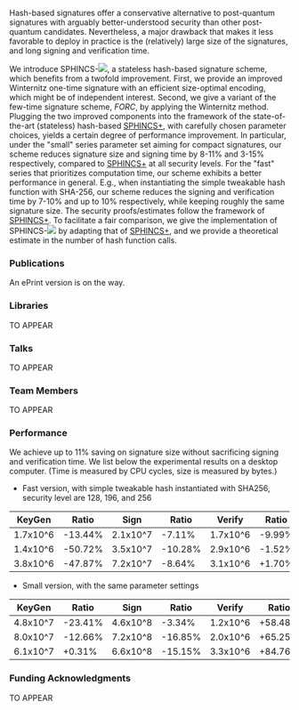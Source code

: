 Hash-based signatures offer a conservative alternative to post-quantum signatures with arguably better-understood security than other post-quantum candidates. Nevertheless, a major drawback that makes it less favorable to deploy in practice is the (relatively) large size of the signatures, and long signing and verification time.

We introduce SPHINCS-<img src="https://render.githubusercontent.com/render/math?math=\alpha">, a stateless hash-based signature scheme, which benefits from a twofold improvement. First, we provide an improved Winternitz one-time signature with an efficient size-optimal encoding, which might be of independent interest. Second, we give a variant of the few-time signature scheme, _FORC_, by applying the  Winternitz method. Plugging the two improved components into the framework of the state-of-the-art (stateless) hash-based [SPHINCS+](https://sphincs.org/index.html), with carefully chosen parameter choices, yields a certain degree of performance improvement. In particular, under the "small" series parameter set aiming for compact signatures, our scheme reduces signature size and signing time by 8-11% and 3-15% respectively, compared to [SPHINCS+](https://sphincs.org/index.html) at all security levels. For the "fast" series that prioritizes computation time, our scheme exhibits a better performance in general. E.g., when instantiating the simple tweakable hash function with SHA-256, our scheme reduces the signing and verification time by 7-10% and up to 10% respectively, while keeping roughly the same signature size. The security proofs/estimates follow the framework of [SPHINCS+](https://sphincs.org/index.html). To facilitate a fair comparison, we give the implementation of SPHINCS-<img src="https://render.githubusercontent.com/render/math?math=\alpha"> by adapting that of [SPHINCS+](https://sphincs.org/index.html), and we provide a theoretical estimate in the number of hash function calls. 

### Publications

An ePrint version is on the way.

### Libraries

TO APPEAR

### Talks

TO APPEAR

### Team Members

TO APPEAR

### Performance

We achieve up to 11% saving on signature size without sacrificing signing and verification time. We list below the experimental results on a desktop computer. (Time is measured by CPU cycles, size is measured by bytes.)

- Fast version, with simple tweakable hash instantiated with SHA256, security level are 128, 196, and 256

| **KeyGen**           | **Ratio**        | **Sign**             | **Ratio**      | **Verify**           | **Ratio**       | **Size**    | **Ratio**     |
| -------------------- | ---------------- | -------------------- | -------------- | -------------------- | --------------- | ----------- | ------------- |
|  1.7x10^6  |  -13.44%  |  2.1x10^7  |  -7.11%   |  1.7x10^6  |  -9.99%    |  17040  |  -0.28%  |
|  1.4x10^6  |  -50.72%  |  3.5x10^7  |  -10.28%  |  2.9x10^6  |  -1.52%    |  35640  |  -0.07%  |
|  3.8x10^6  |  -47.87%    |  7.2x10^7  |  -8.64%   |  3.1x10^6  |  +1.70%  |  49696  |  -0.32%  |

- Small version, with the same parameter settings

| **KeyGen**           | **Ratio**      | **Sign**             | **Ratio**      | **Verify**           | **Ratio**      | **Size**    | **Ratio**      |
| -------------------- | -------------- | -------------------- | -------------- | -------------------- | -------------- | ----------- | -------------- |
|  4.8x10^7  |  -23.41%  |  4.6x10^8  |  -3.34%   |  1.2x10^6  |  +58.48%  |  6960   |  -11.41%  |
|  8.0x10^7  |  -12.66%  |  7.2x10^8  |  -16.85%  |  2.0x10^6  |  +65.25%  |  14784  |  -8.88%   |
|  6.1x10^7  |  +0.31%   |  6.6x10^8  |  -15.15%  |  3.3x10^6  |  +84.76%  |  27104  |  -9.02%   |


### Funding Acknowledgments

TO APPEAR
